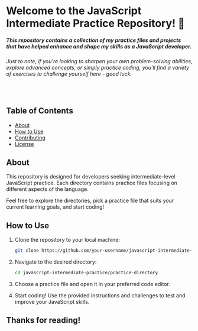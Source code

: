 <h1>Welcome to the JavaScript Intermediate Practice Repository! 👋 </h1>
<h5>This repository contains a collection of my practice files and projects that have helped enhance and shape my skills as a JavaScript developer.</h5>
  
  <h6>Just to note, if you're looking to sharpen your own problem-solving abilities, explore advanced concepts, or simply practice coding, you'll find a variety of exercises to challenge yourself here - good luck.</h6>
<br>

## Table of Contents
- [About](#about)
- [How to Use](#how-to-use)
- [Contributing](#contributing)
- [License](#license)

## About
This repository is designed for developers seeking intermediate-level JavaScript practice. Each directory contains practice files focusing on different aspects of the language.

Feel free to explore the directories, pick a practice file that suits your current learning goals, and start coding!

## How to Use
1. Clone the repository to your local machine:
    ```bash
    git clone https://github.com/your-username/javascript-intermediate-practice.git
    ```

2. Navigate to the desired directory:
    ```bash
    cd javascript-intermediate-practice/practice-directory
    ```

3. Choose a practice file and open it in your preferred code editor.

4. Start coding! Use the provided instructions and challenges to test and improve your JavaScript skills.

## Thanks for reading!


